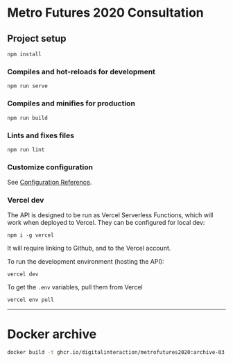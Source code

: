 # Metro Futures 2020 Consultation

## Project setup
```
npm install
```

### Compiles and hot-reloads for development
```
npm run serve
```

### Compiles and minifies for production
```
npm run build
```

### Lints and fixes files
```
npm run lint
```

### Customize configuration
See [Configuration Reference](https://cli.vuejs.org/config/).

### Vercel dev
The API is designed to be run as Vercel Serverless Functions, which will work when deployed to Vercel. They can be configured for local dev:
```
npm i -g vercel
```
It will require linking to Github, and to the Vercel account. 

To run the development environment (hosting the API):
```
vercel dev
```

To get the `.env` variables, pull them from Vercel
```
vercel env pull
```

---

# Docker archive


```sh
docker build -t ghcr.io/digitalinteraction/metrofutures2020:archive-03 --platform=linux/arm64,linux/amd64 .
```